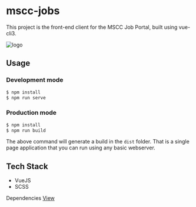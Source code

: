 # mscc-jobs

This project is the front-end client for the MSCC Job Portal, built using vue-cli3.

![logo](https://raw.githubusercontent.com/mscraftsman/mscc-jobs/master/src/assets/img/logo.svg)

## Usage

### Development mode

```sh
$ npm install
$ npm run serve
```

### Production mode

```sh
$ npm install
$ npm run build
```

The above command will generate a build in the `dist` folder.
That is a single page application that you can run using any basic webserver.

## Tech Stack

- VueJS
- SCSS

Dependencies [View](https://github.com/mscraftsman/mscc-jobs/blob/master/package.json)
